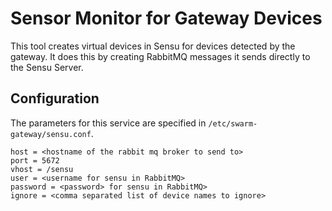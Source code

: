 Sensor Monitor for Gateway Devices
==================================

This tool creates virtual devices in Sensu for devices detected
by the gateway. It does this by creating RabbitMQ messages it sends
directly to the Sensu Server.

Configuration
-------------

The parameters for this service are specified in `/etc/swarm-gateway/sensu.conf`.

```
host = <hostname of the rabbit mq broker to send to>
port = 5672
vhost = /sensu
user = <username for sensu in RabbitMQ>
password = <password> for sensu in RabbitMQ>
ignore = <comma separated list of device names to ignore>
```

